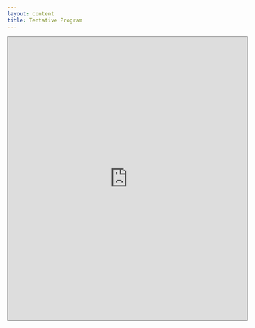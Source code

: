```yaml
---
layout: content
title: Tentative Program
---
```


<iframe src="https://www.google.com/calendar/embed?title=SIBGRAPI%202014&amp;showPrint=0&amp;showTz=0&amp;mode=WEEK&amp;height=600&amp;wkst=2&amp;hl=en&amp;bgcolor=%23FFFFFF&amp;src=sibgrapi2014%40gmail.com&amp;color=%232952A3&amp;src=p%23weather%40group.v.calendar.google.com&amp;color=%232952A3&amp;ctz=America%2FSao_Paulo" style=" border:solid 1px #777 " width="550" height="650" frameborder="0" scrolling="no"></iframe>


